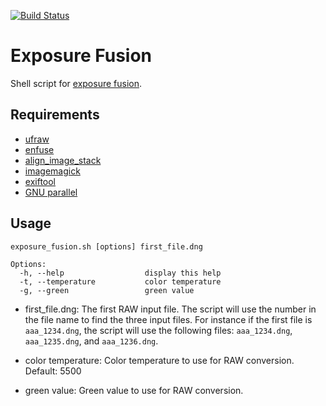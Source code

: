 [![Build Status](https://travis-ci.org/asalamon74/exposurefusion.svg?branch=master)](https://travis-ci.org/asalamon74/exposurefusion)

# Exposure Fusion

Shell script for [exposure fusion](https://photo.stackexchange.com/a/20897/507).

## Requirements

- [ufraw](http://ufraw.sourceforge.net/)
- [enfuse](https://wiki.panotools.org/Enfuse)
- [align_image_stack](https://wiki.panotools.org/Align_image_stack)
- [imagemagick](http://www.imagemagick.org)
- [exiftool](https://www.sno.phy.queensu.ca/~phil/exiftool/)
- [GNU parallel](https://www.gnu.org/software/parallel/)

## Usage

```
exposure_fusion.sh [options] first_file.dng

Options:
  -h, --help                  display this help
  -t, --temperature           color temperature
  -g, --green                 green value
```

* first_file.dng: The first RAW input file. The script will use the number
  in the file name to find the three input files. For instance if the
  first file is `aaa_1234.dng`, the script will use the following
  files: `aaa_1234.dng`, `aaa_1235.dng`, and `aaa_1236.dng`.

* color temperature: Color temperature to use for RAW conversion. Default: 5500

* green value: Green value to use for RAW conversion.

